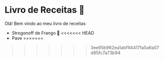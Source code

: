# Livro de Receitas :pushpin:

Olá! Bem vindo ao meu livro de receitas
* Strogonoff de Frango :chicken:
<<<<<<< HEAD
* Pave
=======
>>>>>>> 3ee95b962ea1abf94417fa5a6a07d85fc7a73b94

